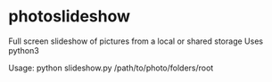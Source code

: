 # photoslideshow
Full screen slideshow of pictures from a local or shared storage
Uses python3

Usage:
python slideshow.py /path/to/photo/folders/root
